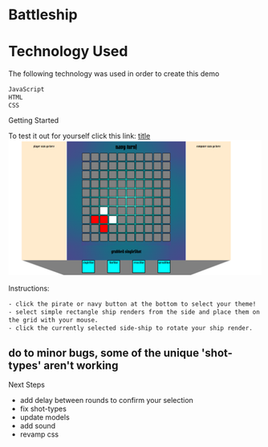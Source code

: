 # Battleship

# Technology Used

The following technology was used in order to create this demo

    JavaScript
    HTML
    CSS

Getting Started

To test it out for yourself click this link:
[title](https://sweengman.github.io/Battleship/)
![Alt text](image-1.png)

Instructions:

    - click the pirate or navy button at the bottom to select your theme!
    - select simple rectangle ship renders from the side and place them on the grid with your mouse. 
    - click the currently selected side-ship to rotate your ship render. 

## do to minor bugs, some of the unique 'shot-types' aren't working
Next Steps
- add delay between rounds to confirm your selection
- fix shot-types
- update models
- add sound
- revamp css

